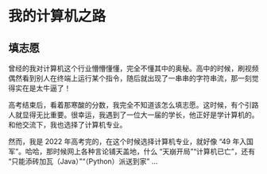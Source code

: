 # 我的计算机之路

## 填志愿
曾经的我对计算机这个行业懵懵懂懂，完全不懂其中的奥秘。高中的时候，刷视频偶然看到别人在终端上运行某个指令，随后就出现了一串串的字符串流，那一刻觉得实在是太牛逼了！

高考结束后，看着那寒酸的分数，我完全不知道该怎么填志愿。这时候，有个引路人就显得无比重要。很幸运，我遇到了一位大一届的学长，他正好是学计算机的。和他交流下，我也选择了计算机专业。

然而，我是 2022 年高考完的，在这个时候选择计算机专业，就好像 “49 年入国军”。哈哈，那时候网上各种言论铺天盖地，什么 “天崩开局”“计算机已亡”，还有 “只能添砖加瓦（Java）”“（Python）派送到家” ...